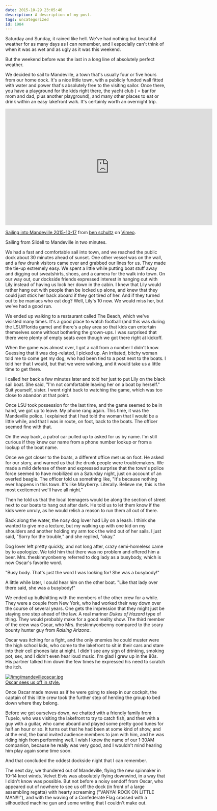 ```yaml
---
date: 2015-10-29 23:05:40
description: A description of my post.
tags: uncategorized
id: 1984
---
```

Saturday and Sunday, it rained like hell.  We've had nothing but beautiful weather for as many days as I can remember, and I especially can't think of when it was as wet and as ugly as it was this weekend.

But the weekend before was the last in a long line of absolutely perfect weather.
 
We decided to sail to Mandeville, a town that's usually four or five hours from our home dock.  It's a nice little town, with a publicly funded wall fitted with water and power that's absolutely free to the visiting sailor.  Once there, you have a playground for the kids right there, the yacht club ( = bar for mom and dad, plus another playground), and many other places to eat or drink within an easy lakefront walk.  It's certainly worth an overnight trip.
<!--more-->
<iframe src="https://player.vimeo.com/video/142957004?color=b5b5ce&byline=0&portrait=0" width="650" height="366" frameborder="0" webkitallowfullscreen mozallowfullscreen allowfullscreen></iframe> <p><a href="https://vimeo.com/142957004">Sailing into Mandeville 2015-10-17</a> from <a href="https://vimeo.com/user244752">ben schultz</a> on <a href="https://vimeo.com">Vimeo</a>.</p>
<span class="caption alignleft">Sailing from Slidell to Mandeville in two minutes.</span>

We had a fast and comfortable sail into town, and we reached the public dock about 30 minutes ahead of sunset.  One other vessel was on the wall, and a few drunk visitors came over and grabbed our lines for us.  They made the tie-up extremely easy.  We spent a little while putting boat stuff away and digging out sweatshirts, shoes, and a camera for the walk into town.  On our way out, our dockside friends expressed interest in hanging out with Lily instead of having us lock her down in the cabin.  I knew that Lily would rather hang out with people than be locked up alone, and knew that they could just stick her back aboard if they got tired of her.  And if they turned out to be maniacs who eat dog?  Well, Lily's 10 now.  We would miss her, but we've had a good run.

We ended up walking to a restaurant called The Beach, which we've visisted many times.  It's a good place to watch football (and this was during the LSU/Florida game) and there's a play area so that kids can entertain themselves some without bothering the grown-ups.  I was surprised that there were plenty of empty seats even though we got there right at kickoff.

When the game was almost over, I got a call from a number I didn't know.  Guessing that it was dog-related, I picked up.  An irritated, bitchy woman told me to come get my dog, who had been tied to a post next to the boats.  I told her that I would, but that we were walking, and it would take us a little time to get there.  

I called her back a few minutes later and told her just to put Lily on the black sail boat.  She said, "I'm not comfortable leaving her on a boat by herself."  Suit yourself, sister.  I went right back to watching the game, which was too close to abandon at that point. 

Once LSU took possession for the last time, and the game seemed to be in hand, we got up to leave.  My phone rang again.  This time, it was the Mandeville police.  I explained that I had told the woman that I would be a little while, and that I was in route, on foot, back to the boats.  The officer seemed fine with that.

On the way back, a patrol car pulled up to asked for us by name.  I'm still curious if they knew our name from a phone number lookup or from a lookup of the boat name.

Once we got closer to the boats, a different office met us on foot.  He asked for our story, and warned us that the drunk people were troublemakers.  We made a mild defense of them and expressed surprise that the town's police force seemed to have mobilized on a Saturday night, just on account of an overfed beagle.  The officer told us something like, "It's because nothing ever happens in this town.  It's like Mayberry.  Literally.  Believe me, this is the most excitement we'll have all night."

Then he told us that the local teenagers would be along the section of street next to our boats to hang out after dark.  He told us to let them know if the kids were unruly, as he would relish a reason to run them all out of there.

Back along the water, the nosy dog lover had Lily on a leash.  I think she wanted to give me a lecture, but my walking up with one kid on my shoulders and another holding my arm took the wind out of her sails.  I just said, "Sorry for the trouble," and she replied, "okay."

Dog lover left pretty quickly, and not long after, crazy semi-homeless came by to apologize.  We told him that there was no problem and offered him a beer.  Mrs. theskinnyonbenny referred to dog lady as a busybody, which is now Oscar's favorite word.  

"Busy body.  That's just the word I was looking for!  She was a busybody!"

A little while later, I could hear him on the other boat.  "Like that lady over there said, she was a busybody!"

We ended up bullshitting with the members of the other crew for a while.  They were a couple from New York, who had worked their way down over the course of several years.  One gets the impression that they might just be staying one step ahead of the law.  A real mariner <i>Dukes of Hazard</i> type of thing.  They would probably make for a good reality show.  The third member of the crew was Oscar, who Mrs. theskinnyonbenny compared to the scary bounty hunter guy from <i>Raising Arizona</i>.

Oscar was itching for a fight, and the only enemies he could muster were the high school kids, who come to the lakefront to sit in their cars and stare into their cell phones late at night.  I didn't see any sign of drinking, smoking pot, sex, and I didn't even hear loud music.  I'm glad I grew up in the 80s.  His partner talked him down the few times he expressed his need to scratch the itch.

<a class="lightview alignright" href="/img/mandevilleoscar.jpg" data-lightview-caption="Oscar sees us off in style." data-lightview-group="group1"><img src="/img/mandevilleoscar.jpg" alt="/img/mandevilleoscar.jpg"><br><span class="caption alignleft">Oscar sees us off in style.</span></a>

Once Oscar made moves as if he were going to sleep in our cockpit, the captain of this little crew took the further step of herding the group to bed down where they belong.

Before we got ourselves down, we chatted with a friendly family from Tupelo, who was visiting the lakefront to try to catch fish, and then with a guy with a guitar, who came aboard and played some pretty good tunes for half an hour or so.  It turns out that he had been at some kind of show, and at the end, the band invited audience members to jam with him, and he was riding high from performing well.  I wish I knew the name of our 1:30AM companion, because he really was very good, and I wouldn't mind hearing him play again some time soon.

And that concluded the oddest dockside night that I can remember.

The next day, we thundered out of Mandeville, flying the new spinnaker in 10-14 knot winds.  Velvet Elvis was absolutely flying downwind, in a way that I didn't know was possible.  But not before a noisy sendoff from Oscar, who appeared out of nowhere to see us off the dock (in front of a large assembling regatta) with hearty screaming ("VANYA!  ROCK ON LITTLE MAN!!!"), and with the waving of a Confederate Flag crossed with a silhouetted machine gun and some writing that I couldn't make out.